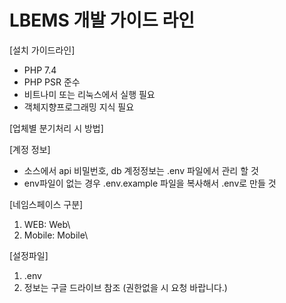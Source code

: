 # LBEMS 개발 가이드 라인

[설치 가이드라인]
- PHP 7.4 
- PHP PSR 준수
- 비트나미 또는 리눅스에서 실행 필요
- 객체지향프로그래밍 지식 필요 

[업체별 분기처리 시 방법]

[계정 정보]
- 소스에서 api 비밀번호, db 계정정보는 .env 파일에서 관리 할 것
- env파일이 없는 경우 .env.example 파일을 복사해서 .env로 만들 것

[네임스페이스 구분]
1. WEB: Web\
2. Mobile: Mobile\

[설정파일]
1. .env
2. 정보는 구글 드라이브 참조 (권한없을 시 요청 바랍니다.)
